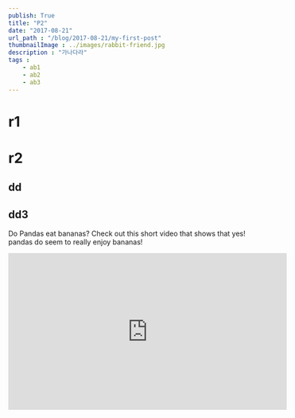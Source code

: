 ```yaml
---
publish: True
title: "P2"
date: "2017-08-21"
url_path : "/blog/2017-08-21/my-first-post"
thumbnailImage : ../images/rabbit-friend.jpg
description : "가나다라"
tags : 
    - ab1
    - ab2
    - ab3
---
```


# r1
# r2
## dd
## dd3
Do Pandas eat bananas? Check out this short video that shows that yes! pandas do
seem to really enjoy bananas!

<iframe width="560" height="315" src="https://www.youtube.com/embed/4SZl1r2O_bY" frameborder="0" allowfullscreen></iframe>